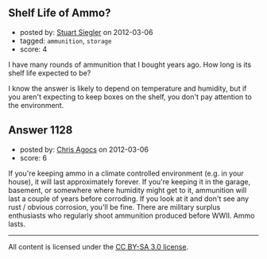## Shelf Life of Ammo?

- posted by: [Stuart Siegler](https://stackexchange.com/users/-1/294-stuart-siegler) on 2012-03-06
- tagged: `ammunition`, `storage`
- score: 4

I have many rounds of ammunition that I bought years ago.  How long is its shelf life expected to be? 
 
I know the answer is likely to depend on temperature and humidity, but if you aren't expecting to keep boxes on the shelf, you don't pay attention to the environment.






## Answer 1128

- posted by: [Chris Agocs](https://stackexchange.com/users/-1/12-chris-agocs) on 2012-03-06
- score: 6

If you're keeping ammo in a climate controlled environment (e.g. in your house), it will last approximately forever. If you're keeping it in the garage, basement, or somewhere where humidity might get to it, ammunition will last a couple of years before corroding. If you look at it and don't see any rust / obvious corrosion, you'll be fine. There are military surplus enthusiasts who regularly shoot ammunition produced before WWII. Ammo lasts.



---

All content is licensed under the [CC BY-SA 3.0 license](https://creativecommons.org/licenses/by-sa/3.0/).
